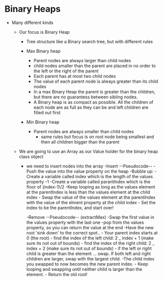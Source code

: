 # Binary Heaps

-   Many different kinds

    -   Our focus is Binary Heap

        -   Tree structure like a Binary search tree, but with different rules

        -   Max Binary heap

            -   Parent nodes are always larger than child nodes
            -   child nodes smaller than the parent are placed in no order to the left or the right of the parent
            -   Each parent has at most two child nodes
            -   The value of each parent node is always greater than its child nodes
            -   In a max Binary Heap the parent is greater than the children, but there are no guarantess between sibling nodes.
            -   A Binary heap is as compact as possible. All the children of each node are as full as they can be and left children are filled out first

        -   Min Binary heap
            -   Parent nodes are always smaller than child nodes
                -   same rules but focus is on root node being smallest and then all children bigger than the parent

    -   We are going to use an Array as our Value holder for the binary heap class object

        -   we need to insert nodes into the array
            -Insert
            --Pseudocode-- - Push the value into the value property on the heap
            -Bubble up:
            -Create a variable called index which is the length of the values property -1
            -Create a variable called parantIndex which is the floor of (index-1)/2
            -Keep looping as long as the values element at the parentIndex is less than the values element at the child index - Swap the value of the values element at the parentIndex with the value of the elment property at the child index - Set the index to be the parentIndex, and start over!

            -Remove
            --Pseudocode-- (extractMax)
            -Swap the first value in the values property with the last one
            -pop from the values property, so you can return the value at the end
            -Have the new root 'sink down' to the correct spot.. - Your parent index starts at 0 (the root) - find the index of the left child: 2 _ index + 1 (make sure its not out of bounds) - find the index of the right child: 2 _ index + 2 (make sure its not out of bounds) - if the left or right child is greater than the element ... swap. If both left and right children are larger, swap with the largest child.
            -The child index you swapped to now becomes the new parent index. - Keep looping and swapping until neither child is larger than the element. - Return the old root!

